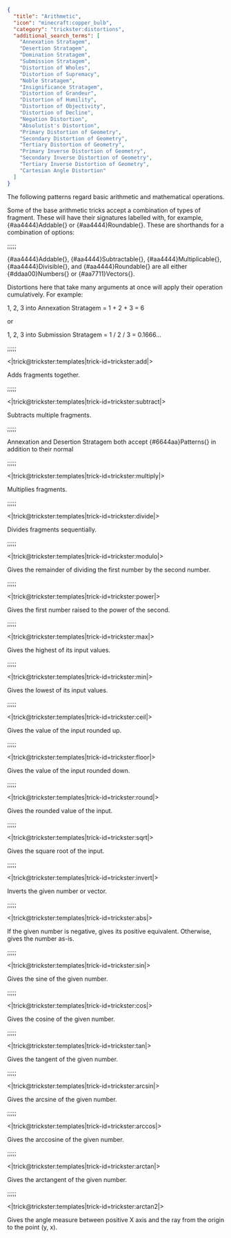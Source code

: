 ```json
{
  "title": "Arithmetic",
  "icon": "minecraft:copper_bulb",
  "category": "trickster:distortions",
  "additional_search_terms": [
    "Annexation Stratagem",
    "Desertion Stratagem",
    "Domination Stratagem",
    "Submission Stratagem",
    "Distortion of Wholes",
    "Distortion of Supremacy",
    "Noble Stratagem",
    "Insignificance Stratagem",
    "Distortion of Grandeur",
    "Distortion of Humility",
    "Distortion of Objectivity",
    "Distortion of Decline",
    "Negation Distortion",
    "Absolutist's Distortion",
    "Primary Distortion of Geometry",
    "Secondary Distortion of Geometry",
    "Tertiary Distortion of Geometry",
    "Primary Inverse Distortion of Geometry",
    "Secondary Inverse Distortion of Geometry",
    "Tertiary Inverse Distortion of Geometry",
    "Cartesian Angle Distortion"
  ]
}
```

The following patterns regard basic arithmetic and mathematical operations.


Some of the base arithmetic tricks accept a combination of types of fragment. 
These will have their signatures labelled with, for example, {#aa4444}Addable{} or {#aa4444}Roundable{}.
These are shorthands for a combination of options:

;;;;;

{#aa4444}Addable{}, {#aa4444}Subtractable{}, {#aa4444}Multiplicable{}, {#aa4444}Divisible{}, and {#aa4444}Roundable{}
are all either {#ddaa00}Numbers{} or {#aa7711}Vectors{}.


Distortions here that take many arguments at once will apply their operation cumulatively.
For example:


1, 2, 3 into Annexation Stratagem = 1 + 2 + 3 = 6

or

1, 2, 3 into Submission Stratagem = 1 / 2 / 3 = 0.1666...

;;;;;

<|trick@trickster:templates|trick-id=trickster:add|>

Adds fragments together.

;;;;;

<|trick@trickster:templates|trick-id=trickster:subtract|>

Subtracts multiple fragments.

;;;;;

Annexation and Desertion Stratagem both accept {#6644aa}Patterns{} in addition to their normal

;;;;;

<|trick@trickster:templates|trick-id=trickster:multiply|>

Multiplies fragments.

;;;;;

<|trick@trickster:templates|trick-id=trickster:divide|>

Divides fragments sequentially.

;;;;;

<|trick@trickster:templates|trick-id=trickster:modulo|>

Gives the remainder of dividing the first number by the second number.

;;;;;

<|trick@trickster:templates|trick-id=trickster:power|>

Gives the first number raised to the power of the second.

;;;;;

<|trick@trickster:templates|trick-id=trickster:max|>

Gives the highest of its input values.

;;;;;

<|trick@trickster:templates|trick-id=trickster:min|>

Gives the lowest of its input values.

;;;;;

<|trick@trickster:templates|trick-id=trickster:ceil|>

Gives the value of the input rounded up.

;;;;;

<|trick@trickster:templates|trick-id=trickster:floor|>

Gives the value of the input rounded down.

;;;;;

<|trick@trickster:templates|trick-id=trickster:round|>

Gives the rounded value of the input.

;;;;;

<|trick@trickster:templates|trick-id=trickster:sqrt|>

Gives the square root of the input.

;;;;;

<|trick@trickster:templates|trick-id=trickster:invert|>

Inverts the given number or vector.

;;;;;

<|trick@trickster:templates|trick-id=trickster:abs|>

If the given number is negative, gives its positive equivalent. Otherwise, gives the number as-is.

;;;;;

<|trick@trickster:templates|trick-id=trickster:sin|>

Gives the sine of the given number.

;;;;;

<|trick@trickster:templates|trick-id=trickster:cos|>

Gives the cosine of the given number.

;;;;;

<|trick@trickster:templates|trick-id=trickster:tan|>

Gives the tangent of the given number.

;;;;;

<|trick@trickster:templates|trick-id=trickster:arcsin|>

Gives the arcsine of the given number.

;;;;;

<|trick@trickster:templates|trick-id=trickster:arccos|>

Gives the arccosine of the given number.

;;;;;

<|trick@trickster:templates|trick-id=trickster:arctan|>

Gives the arctangent of the given number.

;;;;;

<|trick@trickster:templates|trick-id=trickster:arctan2|>

Gives the angle measure between positive X axis and the ray from the origin to the point (y, x).
